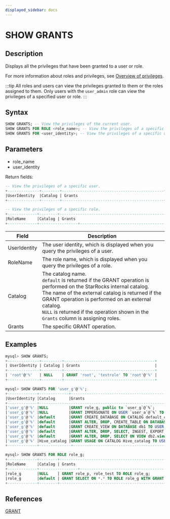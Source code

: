 ```yaml
---
displayed_sidebar: docs
---
```


# SHOW GRANTS

## Description

Displays all the privileges that have been granted to a user or role.

For more information about roles and privileges, see [Overview of privileges](../../../administration/user_privs/user_privs.md).

:::tip
All roles and users can view the privileges granted to them or the roles assigned to them. Only users with the `user_admin` role can view the privileges of a specified user or role.
:::

## Syntax

```SQL
SHOW GRANTS; -- View the privileges of the current user.
SHOW GRANTS FOR ROLE <role_name>; -- View the privileges of a specific role.
SHOW GRANTS FOR <user_identity>; -- View the privileges of a specific user.
```

## Parameters

- role_name
- user_identity

Return fields:

```SQL
-- View the privileges of a specific user.
+--------------+--------+---------------------------------------------+
|UserIdentity  |Catalog | Grants                                      |
+--------------+--------+---------------------------------------------+

-- View the privileges of a specific role.
+-------------+--------+-------------------------------------------------------+
|RoleName     |Catalog | Grants                                                |
+-------------+-----------------+----------------------------------------------+
```

| **Field**    | **Description**                                              |
| ------------ | ------------------------------------------------------------ |
| UserIdentity | The user identity, which is displayed when you query the privileges of a user. |
| RoleName     | The role name, which is displayed when you query the privileges of a role. |
| Catalog      | The catalog name.<br />`default` is returned if the GRANT operation is performed on the StarRocks internal catalog.<br />The name of the external catalog is returned if the GRANT operation is performed on an external catalog.<br />`NULL` is returned if the operation shown in the `Grants` column is assigning roles. |
| Grants       | The specific GRANT operation.                                |

## Examples

```SQL
mysql> SHOW GRANTS;
+--------------+---------+----------------------------------------+
| UserIdentity | Catalog | Grants                                 |
+--------------+---------+----------------------------------------+
| 'root'@'%'   | NULL    | GRANT 'root', 'testrole' TO 'root'@'%' |
+--------------+---------+----------------------------------------+

mysql> SHOW GRANTS FOR 'user_g'@'%';
+-------------+-------------+-----------------------------------------------------------------------------------------------+
|UserIdentity |Catalog      |Grants                                                                                         |
+-------------+-------------------------------------------------------------------------------------------------------------+
|'user_g'@'%' |NULL         |GRANT role_g, public to `user_g`@`%`;                                                          | 
|'user_g'@'%' |NULL         |GRANT IMPERSONATE ON USER `user_a`@`%` TO USER `user_g`@`%`;                                |    
|'user_g'@'%' |default      |GRANT CREATE_DATABASE ON CATALOG default_catalog TO USER `user_g`@`%`;                         | 
|'user_g'@'%' |default      |GRANT ALTER, DROP, CREATE_TABLE ON DATABASE db1 TO USER `user_g`@`%`;                          | 
|'user_g'@'%' |default      |GRANT CREATE_VIEW ON DATABASE db1 TO USER `user_g`@`%` WITH GRANT OPTION;                      | 
|'user_g'@'%' |default      |GRANT ALTER, DROP, SELECT, INGEST, EXPORT, DELETE, UPDATE ON TABLE db.* TO USER `user_g`@`%`;  | 
|'user_g'@'%' |default      |GRANT ALTER, DROP, SELECT ON VIEW db2.view TO USER `user_g`@`%`;                               | 
|'user_g'@'%' |Hive_catalog |GRANT USAGE ON CATALOG Hive_catalog TO USER `user_g`@`%`                                       |
+-------------+--------------+-----------------------------------------------------------------------------------------------+

mysql> SHOW GRANTS FOR ROLE role_g;
+-------------+--------+-------------------------------------------------------+
|RoleName     |Catalog | Grants                                                |
+-------------+-----------------+----------------------------------------------+
|role_g       |NULL    | GRANT role_p, role_test TO ROLE role_g;               | 
|role_g       |default | GRANT SELECT ON *.* TO ROLE role_g WITH GRANT OPTION; | 
+-------------+--------+--------------------------------------------------------+
```

## References

[GRANT](GRANT.md)
